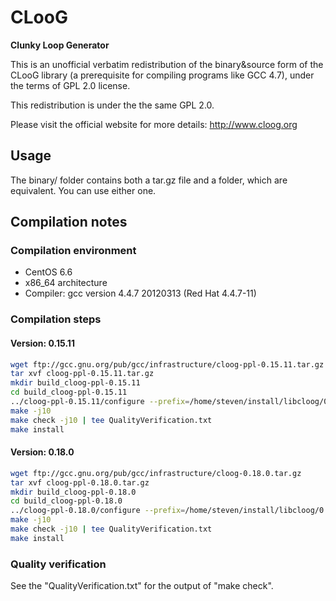 # CLooG
**Clunky Loop Generator**

This is an unofficial verbatim redistribution of the binary&source form of the CLooG library (a prerequisite for compiling programs like GCC 4.7), under the terms of GPL 2.0 license.

This redistribution is under the the same GPL 2.0.

Please visit the official website for more details: http://www.cloog.org

## Usage
The binary/ folder contains both a tar.gz file and a folder, which are equivalent. You can use either one.

## Compilation notes
### Compilation environment
* CentOS 6.6
* x86_64 architecture
* Compiler: gcc version 4.4.7 20120313 (Red Hat 4.4.7-11)

### Compilation steps
#### Version: 0.15.11
```bash
wget ftp://gcc.gnu.org/pub/gcc/infrastructure/cloog-ppl-0.15.11.tar.gz
tar xvf cloog-ppl-0.15.11.tar.gz
mkdir build_cloog-ppl-0.15.11
cd build_cloog-ppl-0.15.11
../cloog-ppl-0.15.11/configure --prefix=/home/steven/install/libcloog/0.15.11 --with-ppl=/home/steven/install/libppl/0.11 --with-gmp=/home/steven/install/libgmp/with_cxx_support/for_gcc_4.4.7/4.3.2
make -j10
make check -j10 | tee QualityVerification.txt
make install
```


#### Version: 0.18.0
```bash
wget ftp://gcc.gnu.org/pub/gcc/infrastructure/cloog-0.18.0.tar.gz
tar xvf cloog-ppl-0.18.0.tar.gz
mkdir build_cloog-ppl-0.18.0
cd build_cloog-ppl-0.18.0
../cloog-ppl-0.18.0/configure --prefix=/home/steven/install/libcloog/0.18.0 --with-ppl=/home/steven/install/libppl/0.11 --with-gmp=/home/steven/install/libgmp/with_cxx_support/for_gcc_4.4.7/4.3.2
make -j10
make check -j10 | tee QualityVerification.txt
make install
```

### Quality verification
See the "QualityVerification.txt" for the output of "make check".